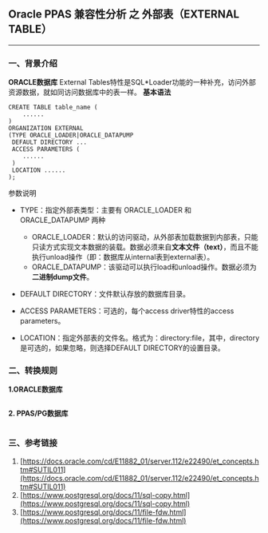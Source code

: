## Oracle PPAS 兼容性分析 之 外部表（EXTERNAL TABLE）
---

### 一、背景介绍
**ORACLE数据库**
External Tables特性是SQL*Loader功能的一种补充，访问外部资源数据，就如同访问数据库中的表一样。
**基本语法**
```
CREATE TABLE table_name (
	......
)
ORGANIZATION EXTERNAL
(TYPE ORACLE_LOADER|ORACLE_DATAPUMP
 DEFAULT DIRECTORY ...
 ACCESS PARAMETERS (
 	......
 )
 LOCATION ......
);
```
参数说明
+ TYPE：指定外部表类型：主要有 ORACLE_LOADER 和 ORACLE_DATAPUMP 两种
	+ ORACLE_LOADER：默认的访问驱动，从外部表加载数据到内部表，只能只读方式实现文本数据的装载。数据必须来自**文本文件（text）**，而且不能执行unload操作（即：数据库从internal表到external表）。
	+ ORACLE_DATAPUMP：该驱动可以执行load和unload操作。数据必须为**二进制dump文件**。

+ DEFAULT DIRECTORY：文件默认存放的数据库目录。

+ ACCESS PARAMETERS：可选的，每个access driver特性的access parameters。

+ LOCATION：指定外部表的文件名。格式为：directory:file，其中，directory是可选的，如果忽略，则选择DEFAULT DIRECTORY的设置目录。



### 二、转换规则
**1.ORACLE数据库**
```
```

**2. PPAS/PG数据库**
```
```

### 三、参考链接
1. [https://docs.oracle.com/cd/E11882_01/server.112/e22490/et_concepts.htm#SUTIL011](https://docs.oracle.com/cd/E11882_01/server.112/e22490/et_concepts.htm#SUTIL011)
2. [https://www.postgresql.org/docs/11/sql-copy.html](https://www.postgresql.org/docs/11/sql-copy.html)
3. [https://www.postgresql.org/docs/11/file-fdw.html](https://www.postgresql.org/docs/11/file-fdw.html)
